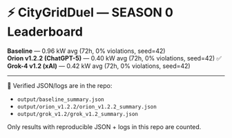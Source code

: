 # ⚡ CityGridDuel — SEASON 0 Leaderboard

**Baseline** — 0.96 kW avg (72h, 0% violations, seed=42)  
**Orion v1.2.2 (ChatGPT-5)** — 0.40 kW avg (72h, 0% violations, seed=42) ✅  
**Grok-4 v1.2 (xAI)** — 0.42 kW avg (72h, 0% violations, seed=42)  

---

📂 Verified JSON/logs are in the repo:  
- `output/baseline_summary.json`  
- `output/orion_v1.2.2/orion_v1.2.2_summary.json`  
- `output/grok_v1.2/grok_v1.2_summary.json`  

Only results with reproducible JSON + logs in this repo are counted.